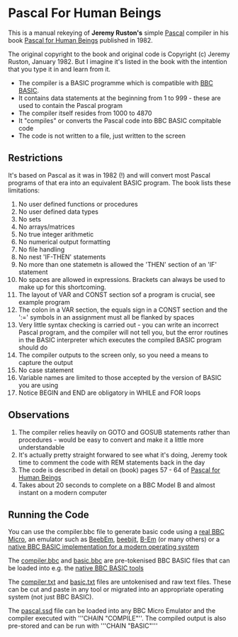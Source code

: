 # Pascal For Human Beings

This is a manual rekeying of **Jeremy Ruston's** simple [Pascal](https://en.wikipedia.org/wiki/Pascal_%28programming_language%29) compiler in his book [Pascal for Human Beings](file:///C:/Users/Andrew/Downloads/Pascal-for-Human-Beings-1982.pdf) published in 1982.

The original copyright to the book and original code is Copyright (c) Jeremy Ruston, January 1982. But I imagine it's listed in the book with the intention that you type it in and learn from it.

- The compiler is a BASIC programme which is compatible with [BBC BASIC](https://en.wikipedia.org/wiki/BBC_BASIC).
- It contains data statements at the beginning from 1 to 999 - these are used to contain the Pascal program
- The compiler itself resides from 1000 to 4870
- It "compiles" or converts the Pascal code into BBC BASIC compitable code
- The code is not written to a file, just written to the screen

## Restrictions 

It's based on Pascal as it was in 1982 (!) and will convert most Pascal programs of that era into an equivalent BASIC program.  The book lists these limitations:

1. No user defined functions or procedures
2. No user defined data types
3. No sets
4. No arrays/matrices
5. No true integer arithmetic
6. No numerical output formatting
7. No file handling
8. No nest 'IF-THEN' statements
9. No more than one statemetn is allowed the 'THEN' section of an 'IF' statement
10. No spaces are allowed in expressions. Brackets can always be used to make up for this shortcoming.
11. The layout of VAR and CONST section sof a program is crucial, see example program
12. The colon in a  VAR section, the equals sign in a CONST section and the ':=' symbols in an assignment must all be flanked by spaces
13. Very little syntax checking is carried out - you can write an incorrect Pascal program, and the compiler will not tell you, but the error routines in the BASIC interpreter which executes the compiled BASIC program should do
14. The compiler outputs to the screen only, so you need a means to capture the output
15. No case statement
16. Variable names are limited to those accepted by the version of BASIC you are using
17. Notice BEGIN and END are obligatory in WHILE and FOR loops

## Observations

1. The compiler relies heavily on GOTO and GOSUB statements rather than procedures - would be easy to convert and make it a little more understandable
2. It's actually pretty straight forwared to see what it's doing, Jeremy took time to comment the code with REM statements back in the day
3. The code is described in detail on (book) pages 57 - 64 of [Pascal for Human Beings](https://archive.org/download/pascal-for-human-beings/Pascal-for-Human-Beings-1982.pdf)
4. Takes about 20 seconds to complete on a BBC Model B and almost instant on a modern computer


## Running the Code

You can use the compiler.bbc file to generate basic code using a [real BBC Micro](https://en.wikipedia.org/wiki/BBC_Micro), an emulator such as [BeebEm](http://www.mkw.me.uk/beebem/), [beebjit](https://github.com/scarybeasts/beebjit), [B-Em](https://github.com/stardot/b-em) (or many others) or a [native BBC BASIC implementation for a modern operating system](https://www.bbcbasic.co.uk/bbcbasic.html)

The [compiler.bbc](https://github.com/ajgbarnes/bbc-micro-pascal-compiler/blob/master/compiler.bbc) and [basic.bbc](https://github.com/ajgbarnes/bbc-micro-pascal-compiler/blob/master/basic.bbc) are pre-tokenised BBC BASIC files that can be loaded into e.g. the [native BBC BASIC tools](https://www.bbcbasic.co.uk/bbcbasic.html)

The [compiler.txt](https://github.com/ajgbarnes/bbc-micro-pascal-compiler/blob/master/compiler.txt) and [basic.txt](https://github.com/ajgbarnes/bbc-micro-pascal-compiler/blob/master/basic.txt) files are untokenised and raw text files. These can be cut and paste in any tool or migrated into an appropriate operating system (not just BBC BASIC).

The [pascal.ssd](https://github.com/ajgbarnes/bbc-micro-pascal-compiler/blob/master/pascal.ssd) file can be loaded into any BBC Micro Emulator and the compiler executed with '''CHAIN "COMPILE"''.  The compiled output is also pre-stored and can be run with '''CHAIN "BASIC"'''

